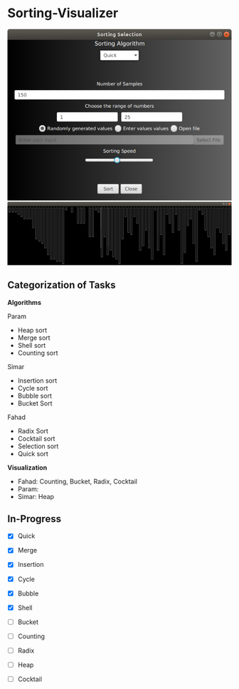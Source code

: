 # Sorting-Visualizer

<div align = "center">
 <img src="src/Screenshot%20from%202020-06-02%2015-27-48.png">
</div>

<div align = "center">
 <img src="src/Screenshot%20from%202020-06-02%2015-32-01.png">
</div>

## Categorization of Tasks

__Algorithms__

Param
* Heap sort
* Merge sort
* Shell sort
* Counting sort

Simar
* Insertion sort
* Cycle sort
* Bubble sort
* Bucket Sort

Fahad
* Radix Sort
* Cocktail sort
* Selection sort
* Quick sort

__Visualization__
* Fahad: Counting, Bucket, Radix, Cocktail
* Param:
* Simar: Heap

## In-Progress
- [x] Quick
- [x] Merge
- [x] Insertion
- [x] Cycle
- [x] Bubble
- [x] Shell
- [ ] Bucket
- [ ] Counting
- [ ] Radix
- [ ] Heap
- [ ] Cocktail

